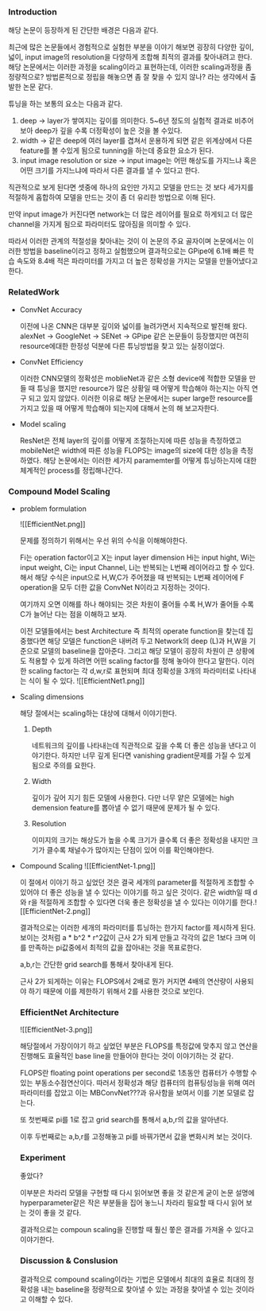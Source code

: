 ### Introduction

해당 논문이 등장하게 된 간단한 배경은 다음과 같다.

최근에 많은 논문들에서 경험적으로 실험한 부분을 이야기 해보면 굉장히 다양한 깊이, 넓이, input image의 resolution을 다양하게 조합해 최적의 결과를 찾아내려고 한다. 해당 논문에서는 이러한 과정을 scaling이라고 표현하는데, 이러한 scaling과정을 좀 정량적으로? 방법론적으로 정립을 해놓으면 좀 잘 찾을 수 있지 않나? 라는 생각에서 출발한 논문 같다.

튜닝을 하는 보통의 요소는 다음과 같다.

1. deep → layer가 쌓여지는 깊이를 의미한다. 5~6년 정도의 실험적 결과로 비추어 보아 deep가 깊을 수록 더정확성이 높은 것을 볼 수있다.
2. width → 같은 deep에 여러 layer를 겹쳐서 운용하게 되면 같은 위계상에서 다른 feature를 볼 수있게 됨으로 tunning을 하는데 중요한 요소가 된다.
3. input image resolution or size → input image는 어떤 해상도를 가지느냐 혹은 어떤 크기를 가지느냐에 따라서 다른 결과를 낼 수 있다고 한다.

직관적으로 보게 된다면 셋중에 하나의 요인만 가지고 모델을 만드는 것 보다 세가지를 적절하게 홉합하여 모델을 만드는 것이 좀 더 유리한 방법으로 이해 된다.

만약 input image가 커진다면 network는 더 많은 레이어를 필요로 하게되고 더 많은 channel을 가지게 됨으로 파라미터도 많아짐을 의미할 수 있다.

따라서 이러한 관계의 적절성을 찾아내는 것이 이 논문의 주요 골자이며 논문에서는 이러한 방법을 baseline이라고 정하고 실험했으며 결과적으로는 GPipe에 6.1배 빠른 학습 속도와 8.4배 적은 파라미터를 가지고 더 높은 정확성을 가지는 모델을 만들어냈다고 한다.

### RelatedWork

- ConvNet Accuracy
    
    이전에 나온 CNN은 대부분 깊이와 넓이를 늘려가면서 지속적으로 발전해 왔다. alexNet → GoogleNet → SENet → GPipe 같은 논문들이 등장했지만 여전히 resource에대한 한정성 덕분에 다른 튜닝방법을 찾고 있는 실정이었다.
    
- ConvNet Efficiency
    
    이러한 CNN모델의 정확성은 moblieNet과 같은 소형 device에 적합한 모델을 만들 때 튜닝을 했지만 resource가 많은 상황일 때 어떻게 학습해야 하는지는 아직 연구 되고 있지 않았다. 이러한 이유로 해당 논문에서는 super large한 resource를 가지고 있을 때 어떻게 학습해야 되는지에 대해서 논의 해 보고자한다.
    
- Model scaling
    
    ResNet은 전체 layer의 깊이를 어떻게 조절하는지에 따른 성능을 측정하였고 mobileNet은 width에 따른 성능을 FLOPS는 image의 size에 대한 성능을 측정하였다. 해당 논문에서는 이러한 세가지 paramemter를 어떻게 튜닝하는지에 대한 체계적인 process를 정립해나간다.
    

### Compound Model Scaling

- problem formulation
    
    ![[EfficientNet.png]]
    
    문제를 정의하기 위해서는 우선 위의 수식을 이해해야한다.
    
    Fi는 operation factor이고 X는 input layer dimension Hi는 input hight, Wi는 input weight, Ci는 input Channel, Li는 반복되는 L번째 레이어라고 할 수 있다. 해서 해당 수식은 input으로 H,W,C가 주어졌을 때 반복되는 L번째 레이어에 F operation을 모두 더한 값을 ConvNet N이라고 지정하는 것이다.
    
    여기까지 오면 이해를 하나 해야되는 것은 차원이 줄어들 수록 H,W가 줄어들 수록 C가 늘어난 다는 점을 이해하고 보자.
    
    이전 모델들에서는 best Architecture 즉 최적의 operate function을 찾는데 집중했다면 해당 모델은 function은 내버려 두고 Network의 deep (L)과 H,W을 기준으로 모델의 baseline을 잡아준다. 그리고 해당 모델이 굉장히 차원이 큰 상황에도 적용할 수 있게 하려면 어떤 scaling factor를 정해 놓아야 한다고 말한다. 이러한 scaling factor는 각 d,w,r로 표현되며 최대 정확성을 3개의 파라미터로 나타내는 식이 될 수 있다.
    ![[EfficientNet1.png]]
    
    
- Scaling dimensions
    
    해당 절에서는 scaling하는 대상에 대해서 이야기한다.
    
    1. Depth
        
        네트워크의 깊이를 나타내는데 직관적으로 깊을 수록 더 좋은 성능을 낸다고 이야기한다. 하지만 너무 깊게 된다면 vanishing gradient문제를 가질 수 있게 됨으로 주의를 요한다.
        
    2. Width
        
        깊이가 깊어 지기 힘든 모델에 사용한다. 다만 너무 얕은 모델에는 high demension feature를 뽑아낼 수 없기 때문에 문제가 될 수 있다.
        
    3. Resolution
        
        이미지의 크기는 해상도가 높을 수록 크기가 클수록 더 좋은 정확성을 내지만 크기가 클수록 채널수가 많아지는 단점이 있어 이를 확인해야한다.
        
- Compound Scaling
    ![[EfficientNet-1.png]]
    
    이 절에서 이야기 하고 싶었던 것은 결국 세개의 parameter를 적절하게 조합할 수 있어야 더 좋은 성능을 낼 수 있다는 이야기를 하고 싶은 것이다. 같은 width일 때 d와 r을 적절하게 조합할 수 있다면 더욱 좋은 정확성을 낼 수 있다는 이야기를 한다.![[EfficientNet-2.png]]
    
    결과적으로는 이러한 세개의 파라미터를 튜닝하는 한가지 factor를 제시하게 된다. 보이는 것처럼 a * b^2 * r^2값이 근사 2가 되게 만들고 각각의 값은 1보다 크며 이를 만족하는 pi값중에서 최적의 값을 잡아내는 것을 목표로한다. 
    
    a,b,r는 간단한 grid search를 통해서 찾아내게 된다.
    
    근사 2가 되게하는 이유는 FLOPS에서 2배로 뭔가 커지면 4배의 연산량이 사용되야 하기 때문에 이를 제한하기 위해서 2를 사용한 것으로 보인다.
    
    ### EfficientNet Architecture
    ![[EfficientNet-3.png]]
    
    
    해당절에서 가장이야기 하고 싶었던 부분은 FLOPS를 특정값에 맞추지 않고 연산을 진행해도 효율적인 base line을 만들어야 한다는 것이 이야기하는 것 같다.
    
    FLOPS란 floating point operations per second로 1초동안 컴퓨터가 수행할 수 있는 부동소수점연산이다. 따러서 정확성과 해당 컴퓨터의 컴퓨팅성능을 위해 여러 파라미터를 잡았고 이는 MBConvNet???과 유사함을 보여서 이를 기본 모델로 잡는다.
    
    또 첫번째로 pi를 1로 잡고 grid search를 통해서 a,b,r의 값을 알아낸다. 
    
    이후 두번째로는 a,b,r를 고정해놓고 pi를 바꿔가면서 값을 변화시켜 보는 것이다.
    
    ### Experiment
    
    좋았다?
    
    이부분은 차라리 모델을 구현할 때 다시 읽어보면 좋을 것 같은게 굳이 논문 설명에 hyperparameter같은 작은 부분들을 집어 놓느니 차라리 필요할 때 다시 읽어 보는 것이 좋을 것 같다.
    
    결과적으로는 compoun scaling을 진행할 때 훨신 쫗은 결과를 가져올 수 있다고 이야기한다.
    
    ### Discussion & Conslusion
    
    결과적으로 compound scaling이라는 기법은 모델에서 최대의 효율로 최대의 정확성을 내는 baseline을 정량적으로 찾아낼 수 있는 과정을 찾아낼 수 있는 것이라고 이해할 수 있다.